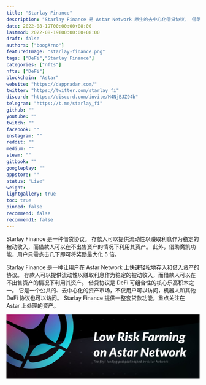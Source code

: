 ```yaml
---
title: "Starlay Finance"
description: "Starlay Finance 是 Astar Network 原生的去中心化借贷协议。 借助特殊功能“Makai”，只需点击几下，即可将您的位置提高 5 倍"
date: 2022-08-19T00:00:00+08:00
lastmod: 2022-08-19T00:00:00+08:00
draft: false
authors: ["boogArno"]
featuredImage: "starlay-finance.png"
tags: ["DeFi","Starlay Finance"]
categories: ["nfts"]
nfts: ["DeFi"]
blockchain: "Astar"
website: "https://dappradar.com/"
twitter: "https://twitter.com/starlay_fi"
discord: "https://discord.com/invite/M4NjBJZ94b"
telegram: "https://t.me/starlay_fi"
github: ""
youtube: ""
twitch: ""
facebook: ""
instagram: ""
reddit: ""
medium: ""
steam: ""
gitbook: ""
googleplay: ""
appstore: ""
status: "Live"
weight: 
lightgallery: true
toc: true
pinned: false
recommend: false
recommend1: false
---
```

Starlay Finance 是一种借贷协议。 存款人可以提供流动性以赚取利息作为稳定的被动收入，而借款人可以在不出售资产的情况下利用其资产。
此外，借助魔凯功能，用户只需点击几下即可将奖励最大化 5 倍。

Starlay Finance 是一种让用户在 Astar Network 上快速轻松地存入和借入资产的协议。 存款人可以提供流动性以赚取利息作为稳定的被动收入，而借款人可以在不出售资产的情况下利用其资产。
借贷协议是 DeFi 可组合性的核心乐高积木之一。 它是一个公共的、去中心化的资产市场，不仅用户可以访问，机器人和其他 DeFi 协议也可以访问。 Starlay Finance 提供一整套贷款功能，重点关注在 Astar 上处理的资产。

![1080x360](1080x360.jpg)

